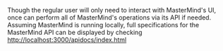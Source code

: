 Though the regular user will only need to interact with MasterMind's UI, once can perform all of MasterMind's operations via its API if needed. Assuming MasterMind is running locally, full specifications for the MasterMind API can be displayed by checking <http://localhost:3000/apidocs/index.html>
